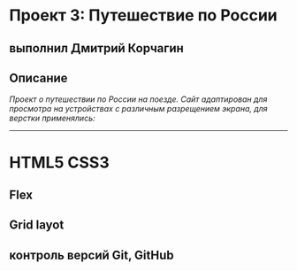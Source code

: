 # Проект 3: Путешествие по России

## выполнил Дмитрий Корчагин

## **Описание**

*Проект о путешествии по России на поезде.
Сайт адаптирован для просмотра на устройствах с различным разрещением экрана, для верстки применялись:*
___
# **HTML5 CSS3** 
## **Flex**
## **Grid layot**
## **контроль версий Git, GitHub**
